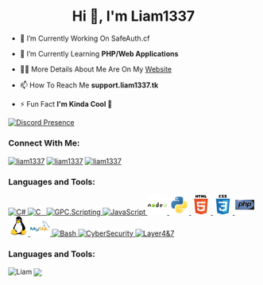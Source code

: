 <h1 align="center">Hi 👋, I'm Liam1337</h1>

- 🔭 I’m Currently Working On SafeAuth.cf

- 🌱 I’m Currently Learning **PHP/Web Applications**

- 👨‍💻 More Details About Me Are On My [Website](https://liam1337.tk/)

- 📫 How To Reach Me **support.liam1337.tk**

- ⚡ Fun Fact **I'm Kinda Cool 🚬**



[![Discord Presence](https://lanyard-profile-readme.vercel.app/api/907018905992691772)](https://discord.com/users/907018905992691772)

<h3 align="left">Connect With Me:</h3>
<p align="left">
<a href="https://instagram.com/" target="blank"><img align="center" src="https://cdn.jsdelivr.net/npm/simple-icons@3.0.1/icons/instagram.svg" alt="liam1337" height="30" width="40" /></a>
<a href="https://youtube.com/" target="blank"><img align="center" src="https://cdn.jsdelivr.net/npm/simple-icons@3.0.1/icons/youtube.svg" alt="liam1337" height="30" width="40" /></a>
<a href="https://dc.liam1337.tk/" target="blank"><img align="center" src="https://cdn.jsdelivr.net/npm/simple-icons@3.0.1/icons/discord.svg" alt="liam1337" height="30" width="40" /></a>
</p>

<h3 align="left">Languages and Tools:</h3>
<p align="left"> 
<a href="https://docs.microsoft.com/en-us/dotnet/csharp/" target="_blank"> <img src="https://vm.pl/assets/media/technologie/c-sharp/header-c-sharp.svg" alt="C#" width="40" height="40"/> 
<a href="https://www.learn-c.org/en/" target="_blank"> <img src="http://www.tutego.de/images/seminare/logos/c-program.svg" alt="C" width="28" height="40"/> 
&nbsp;   
<a href="https://cronusmax.com/manual/gpc_guide.htm#" target="_blank"> <img src="https://cronusmax.com/apple-icon-57x57.png" alt="GPC.Scripting" width="38" height="40"/> 
<a href="https://www.javascript.com/" target="_blank"> <img src="https://www.clipartmax.com/png/full/147-1474351_javascript-icon.png" alt="JavaScript" width="36" height="33"/> 
<a href="https://nodejs.org/" target="_blank" rel="noreferrer"> <img src="https://raw.githubusercontent.com/devicons/devicon/master/icons/nodejs/nodejs-original-wordmark.svg" alt="nodejs" width="40" height="40"/>
<a href="https://www.python.org/doc/" target="_blank"> <img src="https://raw.githubusercontent.com/devicons/devicon/master/icons/python/python-original.svg" alt="python" width="40" height="40"/>
<a href="https://www.w3.org/html/" target="_blank"> <img src="https://raw.githubusercontent.com/devicons/devicon/master/icons/html5/html5-original-wordmark.svg" alt="html" width="40" height="40"/>
<a href="https://www.w3schools.com/css/" target="_blank" rel="noreferrer"> <img src="https://raw.githubusercontent.com/devicons/devicon/master/icons/css3/css3-original-wordmark.svg" alt="css3" width="40" height="40"/>
<a href="https://www.php.net" target="_blank" rel="noreferrer"> <img src="https://raw.githubusercontent.com/devicons/devicon/master/icons/php/php-original.svg" alt="php" width="40" height="40"/> </a> 
</a> <a href="https://www.linux.org/" target="_blank" rel="noreferrer"> <img src="https://raw.githubusercontent.com/devicons/devicon/master/icons/linux/linux-original.svg" alt="linux" width="40" height="40"/>
</a> <a href="https://www.mysql.com/" target="_blank" rel="noreferrer"> <img src="https://raw.githubusercontent.com/devicons/devicon/master/icons/mysql/mysql-original-wordmark.svg" alt="mysql" width="40" height="40"/> </a>
</a> <a href="https://en.wikipedia.org/wiki/Bash_(Unix_shell)" target="_blank" rel="noreferrer"> <img src="https://cdn.discordapp.com/attachments/911389662390677564/911408476012572753/kisspng-bash-shell-script-command-line-interface-z-shell-5b3df572212d73.0687702015307871861359.png" alt="Bash" width="40" height="40"/> </a>
</a> <a href="https://www.hackthebox.com/" target="_blank" rel="noreferrer"> <img src="https://cdn.discordapp.com/attachments/911389662390677564/911409202566688798/pngfind.com-threat-icon-png-3801215.png" alt="CyberSecurity " width="45" height="43"/> </a>
</a> <a href="https://www.cloudflare.com/de-de/learning/ddos/what-is-layer-7/" target="_blank" rel="noreferrer"> <img src="https://cdn.discordapp.com/attachments/911389662390677564/911409557606113341/kisspng-computer-icons-layers-icon-design-download-5b1f0813df35f5.7406877815287603399143.png" alt="Layer4&7" width="45" height="43"/> </a>
</a></p>

<h3 align="left">Languages and Tools:</h3>


<p><img align="left" src="https://github-readme-stats.vercel.app/api/top-langs?username=Liam1337&show_icons=true&locale=en&layout=compact" alt="Liam" /></p>
<p>&nbsp;<img align="center" src="https://github-readme-stats.vercel.app/api?username=Liam1337&show_icons=true&locale=en" /></p>
